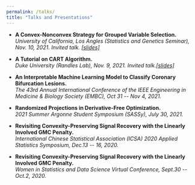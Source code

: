 ```yaml
---
permalink: /talks/
title: "Talks and Presentations"
---
```


- **A Convex-Nonconvex Strategy for Grouped Variable Selection.**\
*University of California, Los Angles (Statistics and Genetics Seminar), Nov. 10, 2021. Invited talk. [[slides]](/files/groupGMC_UCLA.pdf)*

 - **A Tutorial on CART Algorithm.**\
  *Duke University (Randles Lab), Nov. 9, 2021. Invited talk.[[slides]](/files/CART.pdf)*
 
- **An Interpretable Machine Learning Model to Classify Coronary Bifurcation Lesions.**\
*The 43rd Annual International Conference of the IEEE Engineering in Medicine & Biology Society (EMBC),  Oct 31 -- Nov 4, 2021.*

- **Randomized Projections in Derivative-Free Optimization.** \
*2021 Summer Argonne Student Symposium (SASSy), July 30, 2021.*

- **Revisiting Convexity-Preserving  Signal Recovery  with  the Linearly Involved GMC Penalty.**\
*International Chinese Statistical Association (ICSA) 2020 Applied Statistics Symposium, Dec.13 -- 16, 2020.*

- **Revisiting Convexity-Preserving  Signal  Recovery  with  the Linearly Involved GMC Penalty.** \
*Women in Statistics and Data Science Virtual Conference, Sept.30 -- Oct.2, 2020.*